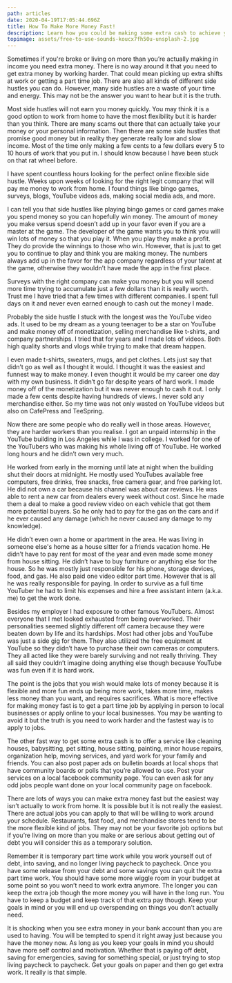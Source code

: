 ```yaml
---
path: articles
date: 2020-04-19T17:05:44.696Z
title: How To Make More Money Fast!
description: Learn how you could be making some extra cash to achieve your goals.
topimage: assets/free-to-use-sounds-koucx7fh50u-unsplash-2.jpg
---
```

<!--StartFragment-->

Sometimes if you're broke or living on more than you’re actually making in income you need extra money. There is no way around it that you need to get extra money by working harder. That could mean picking up extra shifts at work or getting a part time job. There are also all kinds of different side hustles you can do. However, many side hustles are a waste of your time and energy. This may not be the answer you want to hear but it is the truth.

Most side hustles will not earn you money quickly. You may think it is a good option to work from home to have the most flexibility but it is harder than you think. There are many scams out there that can actually take your money or your personal information. Then there are some side hustles that promise good money but in reality they generate really low and slow income. Most of the time only making a few cents to a few dollars every 5 to 10 hours of work that you put in. I should know because I have been stuck on that rat wheel before.

I have spent countless hours looking for the perfect online flexible side hustle. Weeks upon weeks of looking for the right legit company that will pay me money to work from home. I found things like bingo games, surveys, blogs, YouTube videos ads, making social media ads, and more.

I can tell you that side hustles like playing bingo games or card games make you spend money so you can hopefully win money. The amount of money you make versus spend doesn’t add up in your favor even if you are a master at the game. The developer of the game wants you to think you will win lots of money so that you play it. When you play they make a profit. They do provide the winnings to those who win. However, that is just to get you to continue to play and think you are making money. The numbers always add up in the favor for the app company regardless of your talent at the game, otherwise they wouldn’t have made the app in the first place.

Surveys with the right company can make you money but you will spend more time trying to accumulate just a few dollars than it is really worth. Trust me I have tried that a few times with different companies. I spent full days on it and never even earned enough to cash out the money I made.

Probably the side hustle I stuck with the longest was the YouTube video ads. It used to be my dream as a young teenager to be a star on YouTube and make money off of monetization, selling merchandise like t-shirts, and company partnerships. I tried that for years and I made lots of videos. Both high quality shorts and vlogs while trying to make that dream happen.

I even made t-shirts, sweaters, mugs, and pet clothes. Lets just say that didn’t go as well as I thought it would. I thought it was the easiest and funnest way to make money. I even thought it would be my career one day with my own business. It didn’t go far despite years of hard work. I made money off of the monetization but it was never enough to cash it out. I only made a few cents despite having hundreds of views. I never sold any merchandise either. So my time was not only wasted on YouTube videos but also on CafePress and TeeSpring.

Now there are some people who do really well in those areas. However, they are harder workers than you realise. I got an unpaid internship in the YouTube building in Los Angeles while I was in college. I worked for one of the YouTubers who was making his whole living off of YouTube. He worked long hours and he didn’t own very much.

He worked from early in the morning until late at night when the building shut their doors at midnight. He mostly used YouTubes available free computers, free drinks, free snacks, free camera gear, and free parking lot. He did not own a car because his channel was about car reviews. He was able to rent a new car from dealers every week without cost. Since he made them a deal to make a good review video on each vehicle that got them more potential buyers. So he only had to pay for the gas on the cars and if he ever caused any damage (which he never caused any damage to my knowledge).

He didn’t even own a home or apartment in the area. He was living in someone else's home as a house sitter for a friends vacation home. He didn’t have to pay rent for most of the year and even made some money from house sitting. He didn’t have to buy furniture or anything else for the house. So he was mostly just responsible for his phone, storage devices, food, and gas. He also paid one video editor part time. However that is all he was really responsible for paying. In order to survive as a full time YouTuber he had to limit his expenses and hire a free assistant intern (a.k.a. me) to get the work done.

Besides my employer I had exposure to other famous YouTubers. Almost everyone that I met looked exhausted from being overworked. Their personalities seemed slightly different off camera because they were beaten down by life and its hardships. Most had other jobs and YouTube was just a side gig for them. They also utilized the free equipment at YouTube so they didn’t have to purchase their own cameras or computers. They all acted like they were barely surviving and not really thriving. They all said they couldn’t imagine doing anything else though because YouTube was fun even if it is hard work.

The point is the jobs that you wish would make lots of money because it is flexible and more fun ends up being more work, takes more time, makes less money than you want, and requires sacrifices. What is more effective for making money fast is to get a part time job by applying in person to local businesses or apply online to your local businesses. You may be wanting to avoid it but the truth is you need to work harder and the fastest way is to apply to jobs.

The other fast way to get some extra cash is to offer a service like cleaning houses, babysitting, pet sitting, house sitting, painting, minor house repairs, organization help, moving services, and yard work for your family and friends. You can also post paper ads on bulletin boards at local shops that have community boards or polls that you’re allowed to use. Post your services on a local facebook community page. You can even ask for any odd jobs people want done on your local community page on facebook.

There are lots of ways you can make extra money fast but the easiest way isn’t actually to work from home. It is possible but it is not really the easiest. There are actual jobs you can apply to that will be willing to work around your schedule. Restaurants, fast food, and merchandise stores tend to be the more flexible kind of jobs. They may not be your favorite job options but if you’re living on more than you make or are serious about getting out of debt you will consider this as a temporary solution.

Remember it is temporary part time work while you work yourself out of debt, into saving, and no longer living paycheck to paycheck. Once you have some release from your debt and some savings you can quit the extra part time work. You should have some more wiggle room in your budget at some point so you won’t need to work extra anymore. The longer you can keep the extra job though the more money you will have in the long run. You have to keep a budget and keep track of that extra pay though. Keep your goals in mind or you will end up overspending on things you don’t actually need.

It is shocking when you see extra money in your bank account than you are used to having. You will be tempted to spend it right away just because you have the money now. As long as you keep your goals in mind you should have more self control and motivation. Whether that is paying off debt, saving for emergencies, saving for something special, or just trying to stop living paycheck to paycheck. Get your goals on paper and then go get extra work. It really is that simple.

<!--EndFragment-->